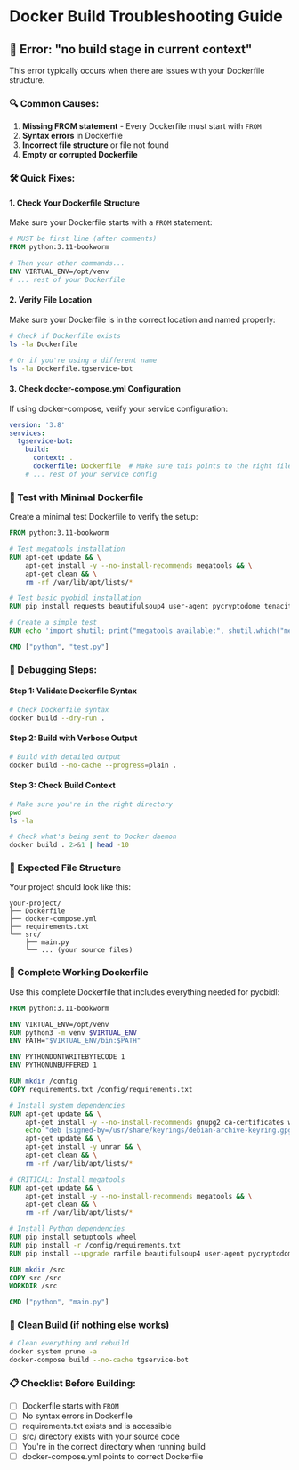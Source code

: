 # Docker Build Troubleshooting Guide

## 🚨 Error: "no build stage in current context"

This error typically occurs when there are issues with your Dockerfile structure.

### 🔍 Common Causes:

1. **Missing FROM statement** - Every Dockerfile must start with `FROM`
2. **Syntax errors** in Dockerfile
3. **Incorrect file structure** or file not found
4. **Empty or corrupted Dockerfile**

### 🛠️ Quick Fixes:

#### 1. Check Your Dockerfile Structure
Make sure your Dockerfile starts with a `FROM` statement:

```dockerfile
# MUST be first line (after comments)
FROM python:3.11-bookworm

# Then your other commands...
ENV VIRTUAL_ENV=/opt/venv
# ... rest of your Dockerfile
```

#### 2. Verify File Location
Make sure your Dockerfile is in the correct location and named properly:

```bash
# Check if Dockerfile exists
ls -la Dockerfile

# Or if you're using a different name
ls -la Dockerfile.tgservice-bot
```

#### 3. Check docker-compose.yml Configuration
If using docker-compose, verify your service configuration:

```yaml
version: '3.8'
services:
  tgservice-bot:
    build:
      context: .
      dockerfile: Dockerfile  # Make sure this points to the right file
    # ... rest of your service config
```

### 🧪 Test with Minimal Dockerfile

Create a minimal test Dockerfile to verify the setup:

```dockerfile
FROM python:3.11-bookworm

# Test megatools installation
RUN apt-get update && \
    apt-get install -y --no-install-recommends megatools && \
    apt-get clean && \
    rm -rf /var/lib/apt/lists/*

# Test basic pyobidl installation
RUN pip install requests beautifulsoup4 user-agent pycryptodome tenacity

# Create a simple test
RUN echo 'import shutil; print("megatools available:", shutil.which("megadl"))' > test.py

CMD ["python", "test.py"]
```

### 🔧 Debugging Steps:

#### Step 1: Validate Dockerfile Syntax
```bash
# Check Dockerfile syntax
docker build --dry-run .
```

#### Step 2: Build with Verbose Output
```bash
# Build with detailed output
docker build --no-cache --progress=plain .
```

#### Step 3: Check Build Context
```bash
# Make sure you're in the right directory
pwd
ls -la

# Check what's being sent to Docker daemon
docker build . 2>&1 | head -10
```

### 📁 Expected File Structure

Your project should look like this:

```
your-project/
├── Dockerfile
├── docker-compose.yml
├── requirements.txt
└── src/
    ├── main.py
    └── ... (your source files)
```

### 🚀 Complete Working Dockerfile

Use this complete Dockerfile that includes everything needed for pyobidl:

```dockerfile
FROM python:3.11-bookworm

ENV VIRTUAL_ENV=/opt/venv
RUN python3 -m venv $VIRTUAL_ENV
ENV PATH="$VIRTUAL_ENV/bin:$PATH"

ENV PYTHONDONTWRITEBYTECODE 1
ENV PYTHONUNBUFFERED 1

RUN mkdir /config
COPY requirements.txt /config/requirements.txt

# Install system dependencies
RUN apt-get update && \
    apt-get install -y --no-install-recommends gnupg2 ca-certificates wget curl git && \
    echo "deb [signed-by=/usr/share/keyrings/debian-archive-keyring.gpg] http://deb.debian.org/debian bookworm main contrib non-free" > /etc/apt/sources.list.d/non-free.list && \
    apt-get update && \
    apt-get install -y unrar && \
    apt-get clean && \
    rm -rf /var/lib/apt/lists/*

# CRITICAL: Install megatools
RUN apt-get update && \
    apt-get install -y --no-install-recommends megatools && \
    apt-get clean && \
    rm -rf /var/lib/apt/lists/*

# Install Python dependencies
RUN pip install setuptools wheel
RUN pip install -r /config/requirements.txt
RUN pip install --upgrade rarfile beautifulsoup4 user-agent pycryptodome

RUN mkdir /src
COPY src /src
WORKDIR /src

CMD ["python", "main.py"]
```

### 🧹 Clean Build (if nothing else works)

```bash
# Clean everything and rebuild
docker system prune -a
docker-compose build --no-cache tgservice-bot
```

### 📋 Checklist Before Building:

- [ ] Dockerfile starts with `FROM`
- [ ] No syntax errors in Dockerfile
- [ ] requirements.txt exists and is accessible
- [ ] src/ directory exists with your source code
- [ ] You're in the correct directory when running build
- [ ] docker-compose.yml points to correct Dockerfile 